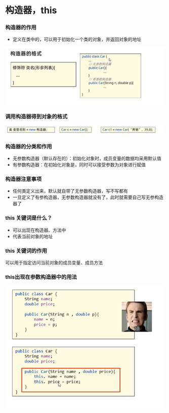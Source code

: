 # 构造器，this

### 构造器的作用

* 定义在类中的，可以用于初始化一个类的对象，并返回对象的地址

![](<../.gitbook/assets/image (1) (2) (2).png>)

### 调用构造器得到对象的格式



![](<../.gitbook/assets/image (2) (4) (1).png>)

### 构造器的分类和作用

* 无参数构造器（默认存在的）：初始化对象时，成员变量的数据均采用默认值
* 有参数构造器：在初始化对象是，同时可以接受参数为对象进行赋值

### 构造器注意事项

* 任何类定义出来，默认就自带了无参数构造器，写不写都有
* 一旦定义了有参构造器，无参数构造器就没有了，此时就需要自己写无参构造器了

### this 关键词是什么？

* 可以出现在构造器、方法中
* 代表当前对象的地址

### this 关键词的作用

可以用于指定访问当前对象的成员变量、成员方法

### this出现在参数构造器中的用法



![](<../.gitbook/assets/image (5) (2) (1) (1).png>)

